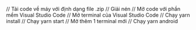 // Tải code về máy với định dạng file .zip
// Giải nén 
// Mở code với phần mềm Visual Studio Code
// Mở terminal của Visual Studio Code
// Chạy yarn install
// Chạy yarn start
// Mở thêm 1 terminal mới
// Chạy yarn android
